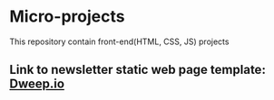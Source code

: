 # Micro-projects
This repository contain front-end(HTML, CSS, JS) projects

## Link to newsletter static web page template: <a href="https://github.com/Soumava-221B/Micro_Project-1.git">Dweep.io<a/>

